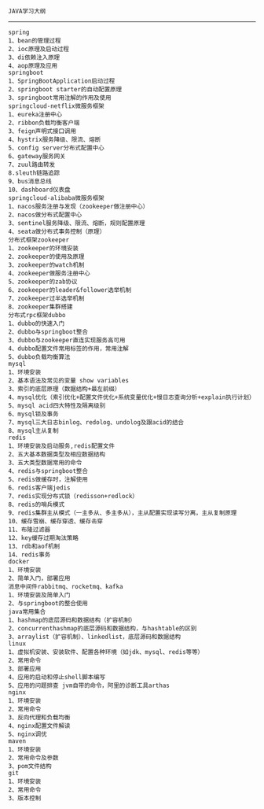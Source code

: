     JAVA学习大纲
-----------------------
    spring
    1、bean的管理过程
    2、ioc原理及启动过程
    3、di依赖注入原理
    4、aop原理及应用
    springboot
    1、SpringBootApplication启动过程
    2、springboot starter的自动配置原理
    3、springboot常用注解的作用及使用
    springcloud-netflix微服务框架
    1、eureka注册中心
    2、ribbon负载均衡客户端
    3、feign声明式接口调用
    4、hystrix服务降级、限流、熔断
    5、config server分布式配置中心
    6、gateway服务网关
    7、zuul路由转发
    8.sleuth链路追踪
    9、bus消息总线
    10、dashboard仪表盘
    springcloud-alibaba微服务框架
    1、nacos服务注册与发现（zookeeper做注册中心）
    2、nacos做分布式配置中心
    3、sentinel服务降级、限流、熔断，规则配置原理
    4、seata做分布式事务控制（原理）
    分布式框架zookeeper
    1、zookeeper的环境安装
    2、zookeeper的使用及原理
    3、zookeeper的watch机制
    4、zookeeper做服务注册中心
    5、zookeeper的zab协议
    6、zookeeper的leader&follower选举机制
    7、zookeeper过半选举机制
    8、zookeeper集群搭建
    分布式rpc框架dubbo
    1、dubbo的快速入门
    2、dubbo与springboot整合
    3、dubbo与zookeeper直连实现服务高可用
    4、dubbo配置文件常用标签的作用，常用注解
    5、dubbo负载均衡算法
    mysql
    1、环境安装
    2、基本语法及常见的变量 show variables
    3、索引的底层原理（数据结构+最左前缀）
    4、mysql优化（索引优化+配置文件优化+系统变量优化+慢日志查询分析+explain执行计划）
    5、mysql acid四大特性及隔离级别
    6、mysql锁及事务
    7、mysql三大日志binlog、redolog、undolog及跟acid的结合
    8、mysql主从复制
    redis
    1、环境安装及启动服务,redis配置文件
    2、五大基本数据类型及相应数据结构
    3、五大类型数据常用的命令
    4、redis与springboot整合
    5、redis做缓存时，注解使用
    6、redis客户端jedis
    7、redis实现分布式锁（redisson+redlock）
    8、redis的哨兵模式
    9、redis集群主从模式（一主多从、多主多从），主从配置实现读写分离，主从复制原理
    10、缓存雪崩、缓存穿透、缓存击穿
    11、布隆过滤器
    12、key缓存过期淘汰策略
    13、rdb和aof机制
    14、redis事务
    docker
    1、环境安装
    2、简单入门，部署应用
    消息中间件rabbitmq、rocketmq、kafka
    1、环境安装及简单入门
    2、与springboot的整合使用
    java常用集合
    1、hashmap的底层源码和数据结构（扩容机制）
    2、concurrenthashmap的底层源码和数据结构，与hashtable的区别
    3、arraylist（扩容机制）、linkedlist，底层源码和数据结构
    linux
    1、虚拟机安装、安装软件、配置各种环境（如jdk、mysql、redis等等）
    2、常用命令
    3、部署应用
    4、应用的启动和停止shell脚本编写
    5、应用的问题排查 jvm自带的命令，阿里的诊断工具arthas
    nginx
    1、环境安装
    2、常用命令
    3、反向代理和负载均衡
    4、nginx配置文件解读
    5、nginx调优
    maven
    1、环境安装
    2、常用命令及参数
    3、pom文件结构
    git
    1、环境安装
    2、常用命令
    3、版本控制
    




